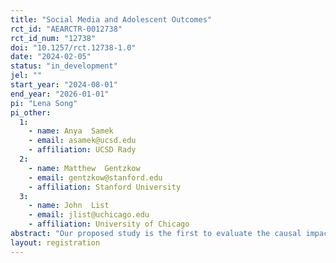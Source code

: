 ```yaml
---
title: "Social Media and Adolescent Outcomes"
rct_id: "AEARCTR-0012738"
rct_id_num: "12738"
doi: "10.1257/rct.12738-1.0"
date: "2024-02-05"
status: "in_development"
jel: ""
start_year: "2024-08-01"
end_year: "2026-01-01"
pi: "Lena Song"
pi_other:
  1:
    - name: Anya  Samek
    - email: asamek@ucsd.edu
    - affiliation: UCSD Rady
  2:
    - name: Matthew  Gentzkow
    - email: gentzkow@stanford.edu
    - affiliation: Stanford University
  3:
    - name: John  List
    - email: jlist@uchicago.edu
    - affiliation: University of Chicago
abstract: "Our proposed study is the first to evaluate the causal impact of social media use on adolescent mental health and academic achievement. We will conduct experiments with N=3,000 adolescents ages 11-15. Adolescents will be randomly assigned to 1) treatment groups that receive incentives or nudges to reduce social media use or 2) a control group. We will track amount and type of social media use objectively via an app. We will compare the treatment and control groups on social media use, mental health, and academic achievement. Our study will enroll a high proportion of socio-economically disadvantaged adolescents and a high proportion of Black/Hispanic adolescents. Both groups are reported to use social media at higher rates than higher-income and White counterparts. Our aims are to 1) measure the impact of incentives and nudges on social media use; 2) evaluate whether reducing use leads to improved mental health and academic achievement; 3) explore the mechanisms through which effects may emerge; and 4) understand if there are disparate effects by socio-economic status (SES), race/ethnicity and gender."
layout: registration
---
```



